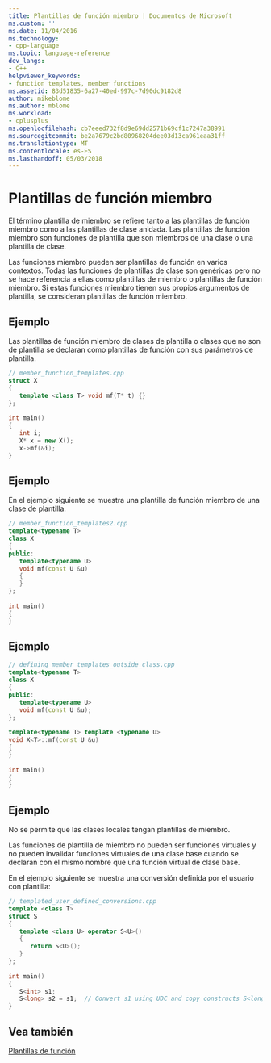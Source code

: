 ```yaml
---
title: Plantillas de función miembro | Documentos de Microsoft
ms.custom: ''
ms.date: 11/04/2016
ms.technology:
- cpp-language
ms.topic: language-reference
dev_langs:
- C++
helpviewer_keywords:
- function templates, member functions
ms.assetid: 83d51835-6a27-40ed-997c-7d90dc9182d8
author: mikeblome
ms.author: mblome
ms.workload:
- cplusplus
ms.openlocfilehash: cb7eeed732f8d9e69dd2571b69cf1c7247a38991
ms.sourcegitcommit: be2a7679c2bd80968204dee03d13ca961eaa31ff
ms.translationtype: MT
ms.contentlocale: es-ES
ms.lasthandoff: 05/03/2018
---
```

# <a name="member-function-templates"></a>Plantillas de función miembro

El término plantilla de miembro se refiere tanto a las plantillas de función miembro como a las plantillas de clase anidada. Las plantillas de función miembro son funciones de plantilla que son miembros de una clase o una plantilla de clase.  
  
 Las funciones miembro pueden ser plantillas de función en varios contextos. Todas las funciones de plantillas de clase son genéricas pero no se hace referencia a ellas como plantillas de miembro o plantillas de función miembro. Si estas funciones miembro tienen sus propios argumentos de plantilla, se consideran plantillas de función miembro.  
  
## <a name="example"></a>Ejemplo

 Las plantillas de función miembro de clases de plantilla o clases que no son de plantilla se declaran como plantillas de función con sus parámetros de plantilla.  
  
```cpp
// member_function_templates.cpp  
struct X  
{  
   template <class T> void mf(T* t) {}  
};  
  
int main()  
{  
   int i;  
   X* x = new X();  
   x->mf(&i);  
}  
```  
  
## <a name="example"></a>Ejemplo

 En el ejemplo siguiente se muestra una plantilla de función miembro de una clase de plantilla.  
  
```cpp
// member_function_templates2.cpp  
template<typename T>  
class X  
{  
public:  
   template<typename U>  
   void mf(const U &u)  
   {  
   }  
};  
  
int main()  
{  
}  
```  
  
## <a name="example"></a>Ejemplo
  
```cpp
// defining_member_templates_outside_class.cpp  
template<typename T>  
class X  
{  
public:  
   template<typename U>  
   void mf(const U &u);  
};  
  
template<typename T> template <typename U>  
void X<T>::mf(const U &u)  
{  
}  
  
int main()  
{  
}  
```  
  
## <a name="example"></a>Ejemplo

 No se permite que las clases locales tengan plantillas de miembro.  
  
 Las funciones de plantilla de miembro no pueden ser funciones virtuales y no pueden invalidar funciones virtuales de una clase base cuando se declaran con el mismo nombre que una función virtual de clase base.  
  
En el ejemplo siguiente se muestra una conversión definida por el usuario con plantilla:  
  
```cpp
// templated_user_defined_conversions.cpp  
template <class T>  
struct S  
{  
   template <class U> operator S<U>()  
   {  
      return S<U>();  
   }  
};  
  
int main()  
{  
   S<int> s1;  
   S<long> s2 = s1;  // Convert s1 using UDC and copy constructs S<long>.  
}  
```  
  
## <a name="see-also"></a>Vea también

 [Plantillas de función](../cpp/function-templates.md)
